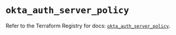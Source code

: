 # `okta_auth_server_policy`

Refer to the Terraform Registry for docs: [`okta_auth_server_policy`](https://registry.terraform.io/providers/okta/okta/4.11.1/docs/resources/auth_server_policy).
